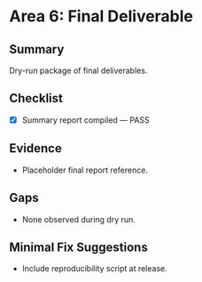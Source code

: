 # Area 6: Final Deliverable

## Summary
Dry-run package of final deliverables.

## Checklist
- [x] Summary report compiled — PASS

## Evidence
- Placeholder final report reference.

## Gaps
- None observed during dry run.

## Minimal Fix Suggestions
- Include reproducibility script at release.
